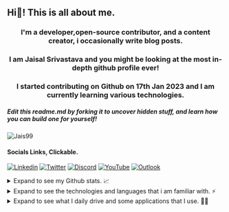 <!--This readme manipulates what will show up in your profile, edit this to change what you see! This readme is written in markdown learn more about markdown here https://github.com/adam-p/markdown-here/wiki/Markdown-Cheatsheet-->
<!--github-flavoured-Markdown starts from the first line.-->
## Hi👋! This is all about me.
<div>
<h3 align="center">I'm a developer,open-source contributor, and a content creator, i occasionally write blog posts.</h3>
<h3 align="center">I am Jaisal Srivastava and you might be looking at the most in-depth github profile ever!<h3>
<h3 align="center">I started contributing on Github on 17th Jan 2023 and I am currently learning various technologies.</h3>
<!--You can also use Html tags inside of Markdown.-->
</div>
<!--Profile Views badge-->
<h5 align="left">Edit this readme.md by forking it to uncover hidden stuff, and learn  how you can build one for yourself!</h5>
<p align="left"> <img src="https://komarev.com/ghpvc/?username=Jais99&label=Views+On+Profile&color=212121&style=plastic" alt="Jais99"/> </p>
<!--Social badges-->
<h4 align="left">Socials Links, Clickable.</h4>

<!--All these kind of badges can be found on https://github.com/Ileriayo/markdown-badges though you might want to check out https://github.com/abhisheknaiidu/awesome-github-profile-readme for more stuff, all these badges are from shields.io and the images are form Simple Icons-->

[![Linkedin](https://img.shields.io/badge/-Jaisal_Srivastava-212121?style=plastic&labelColor=black&logo=Linkedin&logoColor=white&link=https://www.linkedin.com/in/jaisal-srivastava/)](https://www.linkedin.com/in/jaisal-srivastava/)  [![Twitter](https://img.shields.io/badge/-@Jaisalstweets-212121?style=plastic&labelColor=black&logo=Twitter&link=https://twitter.com/Jaisalstweets)](https://twitter.com/Jaisalstweets)  [![Discord](https://img.shields.io/badge/-GamingSkull16-212121?style=plastic&logo=Discord&logoColor=5865F2&link=https://discordapp.com/users/568544894562598912)](http://discordapp.com/users/568544894562598912) [![YouTube](https://img.shields.io/badge/HEXPRT-212121.svg?style=plastic&logo=YouTube&logoColor=FF0000&labelColor=black&link=https://www.youtube.com/@Hexprt)](https://www.youtube.com/@Hexprt)  [![Outlook](https://img.shields.io/badge/jaisalsrivastava@outlook.com-212121.svg?style=plastic&logo=MicrosoftOutlook&logoColor=white&labelColor=black&link=mailto:jaisalsrivastava@outlook.com)](mailto:jaisalsrivastava@outlook.com)

<details>
<summary allign="left">Expand to see my Github stats. 📈 </summary>
<img align="centre" src="https://github-readme-activity-graph.cyclic.app/graph?username=Jais99&theme=xcode" alt="Jaisal's Github Stats"/>
<img align="center" src="https://github-readme-stats.vercel.app/api?username=Jais99&show_icons=true&include_all_commits=ture&theme=bear&hideborder=true&layout=compact">
<img align="center" src="https://github-readme-stats.vercel.app/api/top-langs/?username=Jais99&theme=bear&hideborder=true&hide_progress=true">
</details>
<details>
<summary align="left">Expand to see the technologies and languages that i am familiar with. ⚡ </summary>
<p align="center">
  <a>
    <img src="https://skillicons.dev/icons?i=aws,blender,bootstrap,c,cpp,css,express,figma,gatsby,gcp,git,github,githubactions,html,java,js,latex,md,mysql,nextjs,nginx,nodejs,php,py,react,replit,tailwind,threejs,vercel,vscode,vue,windicss&theme=dark" />
  </a>
</p>
</details>

<details>
<summary>Expand to see what I daily drive and some applications that I use. 👨‍💻</summary>
<h4 align="left">What Devices I use:</h4>

[![Apple](https://img.shields.io/badge/MacBook_Air_M2-212121.svg?style=flat&logo=apple&logoColor=silver&labelColor=black&link=https://www.apple.com/shop/buy-mac/macbook-air/m2-chip)](https://www.apple.com/shop/buy-mac/macbook-air/m2-chip) [![OnePlus](https://img.shields.io/badge/OnePlus_9R-212121.svg?style=flat&logo=oneplus&logoColor=FF0000&labelColor=black&link=https://www.oneplus.in/oneplus-9r)](https://www.oneplus.in/oneplus-9r) [![Logitech](https://img.shields.io/badge/Logitech_Pebbble-212121?style=flat&logo=logitech&labelColor=black&link=https://www.logitech.com/en-us/products/mice/m350-pebble-wireless-mouse.910-005743.html)](https://www.logitech.com/en-us/products/mice/m350-pebble-wireless-mouse.910-005743.html)


<h4 align="left">Terminals & Terminal add-ons:</h4>
<p align=left>psst!,clickable links!,most of these badges are!</p>


[![iTerm2](https://img.shields.io/badge/iTerm2-212121.svg?style=flat&logo=iTerm2&labelColor=black&link=https://iterm2.com)](https://iterm2.com)   [![Warp](https://img.shields.io/badge/Warp-212121.svg?style=flat&logo=Warp&labelColor=black&link=https://www.warp.dev)](https://www.warp.dev)   [![Starship](https://img.shields.io/badge/Starship-212121.svg?style=flat&logo=Starship&logoColor=DD0B78&labelColor=black&link=https://starship.rs)](https://starship.rs) 

<h4 align="left">My Browsers:</h4>

![Safari](https://img.shields.io/badge/Safari-212121.svg?style=flat&logo=Safari&logoColor=blue&labelColor=lightgrey)   [![Brave](https://img.shields.io/badge/Brave-212121.svg?style=flat&logo=Brave&logoColor=white&labelColor=black&link=https://brave.com)](https://brave.com)   [![Min](https://img.shields.io/badge/Min-212121.svg?style=flat&link=https://minbrowser.org)](https://minbrowser.org)

<h4 align="left">I use Visual Studio Code and some extentions</h4>

[![Visual Studio Code](https://img.shields.io/badge/Visual_Studio_Code-212121.svg?style=flat&logo=VisualStudioCode&logoColor=007ACC&labelColor=black&link=https://code.visualstudio.com/download)](https://code.visualstudio.com/download)  [![Extention](https://img.shields.io/badge/Vscode--icons-212121.svg?style=flat&logo=VisualStudioCode&logoColor=007ACC&labelColor=black&link=https://marketplace.visualstudio.com/items?itemName=vscode-icons-team.vscode-icons)](https://marketplace.visualstudio.com/items?itemName=vscode-icons-team.vscode-icons)   [![Extention](https://img.shields.io/badge/Code_Spell_Checker-212121.svg?style=flat&logo=VisualStudioCode&logoColor=007ACC&labelColor=black&link=https://marketplace.visualstudio.com/items?itemName=streetsidesoftware.code-spell-checker)](https://marketplace.visualstudio.com/items?itemName=streetsidesoftware.code-spell-checker)  [![Extention](https://img.shields.io/badge/Colorize-212121.svg?style=flat&logo=VisualStudioCode&logoColor=007ACC&labelColor=black&link=https://marketplace.visualstudio.com/items?itemName=kamikillerto.vscode-colorize)](https://marketplace.visualstudio.com/items?itemName=kamikillerto.vscode-colorize) [![Extention](https://img.shields.io/badge/Fluent_Icons-212121.svg?style=flat&logo=VisualStudioCode&logoColor=007ACC&labelColor=black&link=https://marketplace.visualstudio.com/items?itemName=miguelsolorio.fluent-icons)](https://marketplace.visualstudio.com/items?itemName=miguelsolorio.fluent-icons) [![Extention](https://img.shields.io/badge/Live_Server-212121.svg?style=flat&logo=VisualStudioCode&logoColor=007ACC&labelColor=black&link=https://marketplace.visualstudio.com/items?itemName=ritwickdey.LiveServer)](https://marketplace.visualstudio.com/items?itemName=ritwickdey.LiveServer)    [![Extention](https://img.shields.io/badge/Material_Icon_Theme-212121.svg?style=flat&logo=VisualStudioCode&logoColor=007ACC&labelColor=black&link=https://marketplace.visualstudio.com/items?itemName=PKief.material-icon-theme)](https://marketplace.visualstudio.com/items?itemName=PKief.material-icon-theme)    [![Extention](https://img.shields.io/badge/Github_Theme-212121.svg?style=flat&logo=VisualStudioCode&logoColor=007ACC&labelColor=black&link=https://marketplace.visualstudio.com/items?itemName=GitHub.github-vscode-theme)](https://marketplace.visualstudio.com/items?itemName=GitHub.github-vscode-theme) [![Extention](https://img.shields.io/badge/Path-Intellisense-212121.svg?style=flat&logo=VisualStudioCode&logoColor=007ACC&labelColor=black&link=https://marketplace.visualstudio.com/items?itemName=christian-kohler.path-intellisense)](https://marketplace.visualstudio.com/items?itemName=christian-kohler.path-intellisense)
</details>

<!--This is what appears in default readme.md if you create a new repository. I've Commented this out.

**JaiS99/Jais99** is a ✨ _special_ ✨ repository because its `README.md` (this file) appears on your GitHub profile.

Here are some ideas to get you started:

- 🔭 I’m currently working on my portfolio website
- 🌱 I’m currently learning DSA 
- 👯 I’m looking to collaborate on Major upcoming web graphic technologies
- 🤔 I’m looking for help with Three.js
- 💬 Ask me about anything, I might be able to help!
- 📫 How to reach me: jaisalsrivastava@outlook.com
- 😄 Pronouns: He/Him/his
- ⚡ Fun fact: I run a YouTube Channel!
-->

